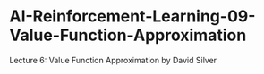 # AI-Reinforcement-Learning-09-Value-Function-Approximation
Lecture 6: Value Function Approximation by David Silver
